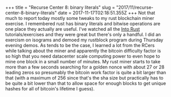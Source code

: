 +++
title = "Recurse Center 8: binary literals"
slug = "2017/11/recurse-center-8-binary-literals"
date = 2017-11-17T02:18:51.355Z
+++
Not that much to report today mostly some tweaks to my rust blockchain miner exercise. I remembered rust has binary literals and bitwise operations are one place they actually are useful. I've watched all the [Into Rust](http://intorust.com) tutorials/exercises and they were great but there's only a handful. I did an exercism on isograms and demoed my rustblock program during Thursday evening demos. As tends to be the case, I learned a lot from the RCers while talking about the miner and apparently the bitcoin difficulty factor is so high that you need datacenter scale computing power to even hope to mine one block in a small number of minutes. My rust miner starts to take more than a few seconds searching for a golden nonce with about 27 or 28 leading zeros so presumably the bitcoin work factor is quite a bit larger than that (with a maximum of 256 since that's the sha size but practically has to be quite a bit lower than that to allow space for enough blocks to get unique hashes for all of bitcoin's lifetime I guess).
